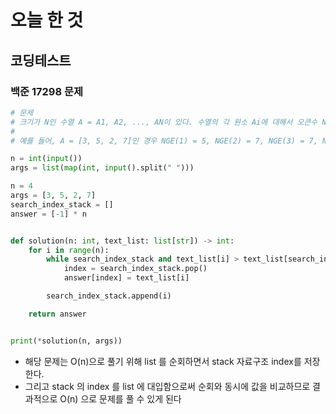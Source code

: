 # 오늘 한 것

## 코딩테스트

### 백준 17298 문제

```python
# 문제
# 크기가 N인 수열 A = A1, A2, ..., AN이 있다. 수열의 각 원소 Ai에 대해서 오큰수 NGE(i)를 구하려고 한다. Ai의 오큰수는 오른쪽에 있으면서 Ai보다 큰 수 중에서 가장 왼쪽에 있는 수를 의미한다. 그러한 수가 없는 경우에 오큰수는 -1이다.
#
# 예를 들어, A = [3, 5, 2, 7]인 경우 NGE(1) = 5, NGE(2) = 7, NGE(3) = 7, NGE(4) = -1이다. A = [9, 5, 4, 8]인 경우에는 NGE(1) = -1, NGE(2) = 8, NGE(3) = 8, NGE(4) = -1이다.

n = int(input())
args = list(map(int, input().split(" ")))

n = 4
args = [3, 5, 2, 7]
search_index_stack = []
answer = [-1] * n


def solution(n: int, text_list: list[str]) -> int:
    for i in range(n):
        while search_index_stack and text_list[i] > text_list[search_index_stack[-1]]:
            index = search_index_stack.pop()
            answer[index] = text_list[i]

        search_index_stack.append(i)

    return answer


print(*solution(n, args))
```

- 해당 문제는 O(n)으로 풀기 위해 list 를 순회하면서 stack 자료구조 index를 저장한다.
- 그리고 stack 의 index 를 list 에 대입함으로써 순회와 동시에 값을 비교하므로 결과적으로 O(n) 으로 문제를 풀 수 있게 된다